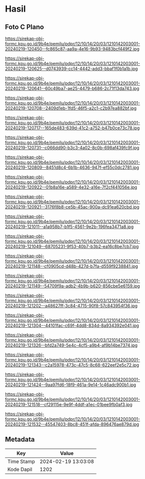 # Hasil

## Foto C Plano

https://sirekap-obj-formc.kpu.go.id/9b4e/pemilu/pdpr/12/10/14/20/03/1210142003001-20240219-120450--fc865c87-aa9a-4e16-9b93-9483bcf449f2.jpg

https://sirekap-obj-formc.kpu.go.id/9b4e/pemilu/pdpr/12/10/14/20/03/1210142003001-20240219-120625--d0743939-cc14-4442-add3-bbaf1f0b1a1b.jpg

https://sirekap-obj-formc.kpu.go.id/9b4e/pemilu/pdpr/12/10/14/20/03/1210142003001-20240219-120641--60c49ba7-ae25-4479-b686-2c71f13da743.jpg

https://sirekap-obj-formc.kpu.go.id/9b4e/pemilu/pdpr/12/10/14/20/03/1210142003001-20240219-120708--2409d1eb-1fd5-46f5-a2c1-c2b97ea882bf.jpg

https://sirekap-obj-formc.kpu.go.id/9b4e/pemilu/pdpr/12/10/14/20/03/1210142003001-20240219-120717--165de483-639d-41c2-a752-b47b0ce73c78.jpg

https://sirekap-obj-formc.kpu.go.id/9b4e/pemilu/pdpr/12/10/14/20/03/1210142003001-20240219-120731--c066dd90-b3c3-4a02-8c0b-698af439fc9f.jpg

https://sirekap-obj-formc.kpu.go.id/9b4e/pemilu/pdpr/12/10/14/20/03/1210142003001-20240219-120809--8451d8c4-6b1b-4636-947f-ef55c0dc2781.jpg

https://sirekap-obj-formc.kpu.go.id/9b4e/pemilu/pdpr/12/10/14/20/03/1210142003001-20240219-120922--01b8a16e-a589-4e32-a16e-7f2cf441056e.jpg

https://sirekap-obj-formc.kpu.go.id/9b4e/pemilu/pdpr/12/10/14/20/03/1210142003001-20240219-120921--3176f8b8-ce5b-45ac-900a-dc91ea620cbd.jpg

https://sirekap-obj-formc.kpu.go.id/9b4e/pemilu/pdpr/12/10/14/20/03/1210142003001-20240219-121011--a1a958b7-b1f5-4561-9e2b-196fea3471a8.jpg

https://sirekap-obj-formc.kpu.go.id/9b4e/pemilu/pdpr/12/10/14/20/03/1210142003001-20240219-121049--68705231-9f53-40b7-b3b2-ea16c8be7cb7.jpg

https://sirekap-obj-formc.kpu.go.id/9b4e/pemilu/pdpr/12/10/14/20/03/1210142003001-20240219-121148--cf0905cd-d48b-427d-b7fa-d559f9238841.jpg

https://sirekap-obj-formc.kpu.go.id/9b4e/pemilu/pdpr/12/10/14/20/03/1210142003001-20240219-121149--54709f9a-adb2-4b9b-b620-856cbe5e6159.jpg

https://sirekap-obj-formc.kpu.go.id/9b4e/pemilu/pdpr/12/10/14/20/03/1210142003001-20240219-121202--a48627ff-3c84-4715-90f8-57c843954f36.jpg

https://sirekap-obj-formc.kpu.go.id/9b4e/pemilu/pdpr/12/10/14/20/03/1210142003001-20240219-121304--44101fac-c69f-4dd8-834d-8a934392e041.jpg

https://sirekap-obj-formc.kpu.go.id/9b4e/pemilu/pdpr/12/10/14/20/03/1210142003001-20240219-121326--bfd2a749-5e4c-4cf5-a9b4-af9b14be7374.jpg

https://sirekap-obj-formc.kpu.go.id/9b4e/pemilu/pdpr/12/10/14/20/03/1210142003001-20240219-121343--c2a15978-473c-47c5-8c68-622eef2e5c72.jpg

https://sirekap-obj-formc.kpu.go.id/9b4e/pemilu/pdpr/12/10/14/20/03/1210142003001-20240219-121424--9aa97fd6-18f9-461a-9e14-1c46adc900b1.jpg

https://sirekap-obj-formc.kpu.go.id/9b4e/pemilu/pdpr/12/10/14/20/03/1210142003001-20240219-121518--cf29115e-9e9f-4ddf-a1ec-01bee9fb0af3.jpg

https://sirekap-obj-formc.kpu.go.id/9b4e/pemilu/pdpr/12/10/14/20/03/1210142003001-20240219-121532--45547403-8bc8-451f-afda-896476ae879d.jpg


## Metadata

| Key        | Value               |
| ---------- | ------------------- |
| Time Stamp | 2024-02-19 13:03:08 |
| Kode Dapil | 1202                |



